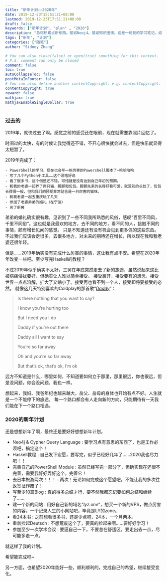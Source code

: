 ```yaml
---
title: "新年计划——2020年"
date: 2019-12-23T15:51:21+08:00
lastmod: 2019-12-23T17:51:21+08:00
draft: false
keywords: ["新年计划", "plan" , "2020"]
description: "总得积累点新东西。譬如Neoj4。譬如知识图谱。这是一份我的学习笔记。如有谬误还望海涵。"
tags: ["新年", "计划"]
categories: ["随笔"]
author: "Sidney Zhang"

# You can also close(false) or open(true) something for this content.
# P.S. comment can only be closed
comment: false
toc: true
autoCollapseToc: false
postMetaInFooter: false
# You can also define another contentCopyright. e.g. contentCopyright: "This is another copyright."
contentCopyright: true
reward: false
mathjax: true
mathjaxEnableSingleDollar: true
---
```


### 过去的

2019年，就快过去了啊。感觉之前的感受还在眼前，现在就需要靠照片回忆了。

时间过的太快，有的时候让我觉得还不错，不开心很快就会过去，但是快乐就显得太短暂了。

2019年完成了：

    - PowerShell的学习，现在也会写一些厉害的Powershell脚本了~哈哈哈哈
    - 写了几个Python小工具……这个没啥好说
    - 看了很多书，这个倒是还不错，可惜就是没有达到自己年初的预期。
    - 和我的老婆一起养了两只猫，脚脚和包包。脚脚先来的长得好看可爱，就没别的长处了，包包长得很一般，但和我们的预期非常贴合是一只厉害的猫咪。
    - 和我老婆一起去重庆玩了几天
    - 参加了老婆弟弟的婚礼（在宁波）
    - 买了新房

弟弟的婚礼确实很有趣，见识到了一些不同我所熟悉的风俗，感叹“百里不同风，千里不同俗”。这也就是我最欢的地方，去不同的地方，看不同的人，接触不同的事情，颇有增长见闻的感觉。
只是不知道还有没有机会见到更多偶的这些东西。不过我们应该会走很多，去很多地方，对未来的期待还在增长，所以现在我和我老婆还很年轻。

但是……2019年确实没有完成什么厉害的事情，这让我有点不安。希望在2020年年改变一些吧。至少写完Haskell的教程？

不过2019年似乎确实不太好，三舅在年底突然走去了新的旅途，虽然说起来这比被病痛侵扰要好，但确实让人难以简单接受。
接受离开，接受要有的想念，接受世界一点点溶解，扩大了又缩小了。接受再也看不到一个人，接受即将要接受的必然。
就像这几天特别喜欢的Coldplay的那首歌“[_Daddy_](https://www.bilibili.com/video/av76475155)”：

> Is there nothing that you want to say?
> 
> I know you’re hurting too
> 
> But I need you I do
> 
> Daddy if you’re out there
> 
> Daddy all I want to say
> 
> You’re so far away
> 
> Oh and you’re so far away
> 
> But that’s ok, that’s ok, I’m ok

远方不知道是什么，哪里如何，不知道要如何立于那里，那里很远，你也很远，但是没问题，你会没问题，我也一样。

想起来，我妈、我爸年纪也越来越大，岳父、岳母的身体也开始有点不好。人生就是一个不能停下的旅途，
每一个路口都会有人走向新的方向，只能期待有一天我们能在下一个路口相遇。

### 2020的新年计划

还是想想新年了啊，最终还是要好好想想新年计划。

- Neo4j & Cypher Query Language : 要学习点有意思的东西了，也是工作必须吧，搞定这个！
- Haskell教程 : 自己发下宏愿，要写完，似乎已经好几年了……2020我也尽力吧！！
- 完善自己的PowerShell Module : 虽然已经写完一部分了，但确实现在还很不完善，需要我好好弄好这个，完善它！
- 去日本旅游两次！！！ : 两次！无论如何完成这个愿望吧。不能让我的多次往返签证作废了！
- 写至少10篇Blog : 真的得多总结才行，要不然我都忘记要如何总结和继续了……
- 建一个新的网站 : 用好自己新的域名“_lyz.one_”，想买一个新的VPS，做点厉害的内容，一个记录人生的小网站吧，毕竟是LY的zone。
- 看24本书 : 之前想看很多书，还是少点吧，24本，一个月两本。
- 重新捡起Deutsch : 不想荒废这个了，要真的捡起来啊……要好好学习！
- 参加至少一次学术会议 : 要逼自己一下，不要总在舒适区，要走出去一点，尽可能多走一点。

就这样了我的计划。

希望能完成吧~

另一方面，也希望2020年能好一些，顺利顺利的，完成自己的希望，继续接受变化。
